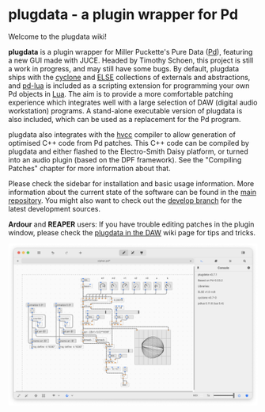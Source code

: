 # plugdata - a plugin wrapper for Pd

Welcome to the plugdata wiki!

**plugdata** is a plugin wrapper for Miller Puckette's Pure Data ([Pd](http://msp.ucsd.edu/software.html)), featuring a new GUI made with JUCE. Headed by Timothy Schoen, this project is still a work in progress, and may still have some bugs. By default, plugdata ships with the [cyclone](https://github.com/porres/pd-cyclone) and [ELSE](https://github.com/porres/pd-else) collections of externals and abstractions, and [pd-lua](https://agraef.github.io/pd-lua/) is included as a scripting extension for programming your own Pd objects in [Lua](https://www.lua.org/). The aim is to provide a more comfortable patching experience which integrates well with a large selection of DAW (digital audio workstation) programs. A stand-alone executable version of plugdata is also included, which can be used as a replacement for the Pd program.

plugdata also integrates with the [hvcc](https://wasted-audio.github.io/hvcc/docs/01.introduction.html#what-is-heavy) compiler to allow generation of optimised C++ code from Pd patches. This C++ code can be compiled by plugdata and either flashed to the Electro-Smith Daisy platform, or turned into an audio plugin (based on the DPF framework). See the "Compiling Patches" chapter for more information about that.

Please check the sidebar for installation and basic usage information. More information about the current state of the software can be found in the [main repository](https://github.com/plugdata-team/plugdata). You might also want to check out the [develop branch](https://github.com/plugdata-team/plugdata/tree/develop) for the latest development sources.

**Ardour** and **REAPER** users: If you have trouble editing patches in the plugin window, please check the [plugdata in the DAW](plugdata-in-the-DAW) wiki page for tips and tricks.

![plugdata-screenie](plugdata-screenie.png)
